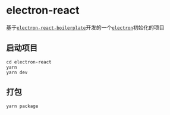 # electron-react

基于[`electron-react-boilerplate`](https://github.com/electron-react-boilerplate/electron-react-boilerplate)开发的一个[`electron`](https://github.com/electron/electron)初始化的项目

## 启动项目

```
cd electron-react
yarn
yarn dev
```

## 打包

```
yarn package
```
